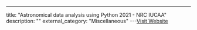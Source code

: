 ---
title: "Astronomical data analysis using Python 2021 - NRC IUCAA"
description: ""
external_category: "Miscellaneous"
---[Visit Website](https://www.youtube.com/playlist?list=PL3jLiVc5sr3P7Uov0VFsEfwPOEG1rF-FO)

